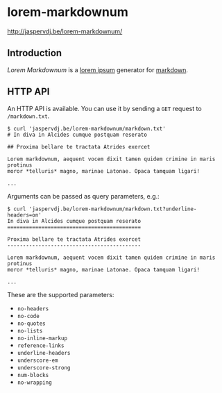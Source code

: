 # lorem-markdownum

<http://jaspervdj.be/lorem-markdownum/>

## Introduction

*Lorem Markdownum* is a [lorem ipsum] generator for [markdown].

[lorem ipsum]: http://www.lipsum.com/
[markdown]: http://daringfireball.net/projects/markdown/

## HTTP API

An HTTP API is available. You can use it by sending a `GET` request to
`/markdown.txt`.

    $ curl 'jaspervdj.be/lorem-markdownum/markdown.txt'
    # In diva in Alcides cumque postquam reserato

    ## Proxima bellare te tractata Atrides exercet

    Lorem markdownum, aequent vocem dixit tamen quidem crimine in maris protinus
    moror *telluris* magno, marinae Latonae. Opaca tamquam ligari!

    ...

Arguments can be passed as query parameters, e.g.:

    $ curl 'jaspervdj.be/lorem-markdownum/markdown.txt?underline-headers=on'
    In diva in Alcides cumque postquam reserato
    ===========================================

    Proxima bellare te tractata Atrides exercet
    -------------------------------------------

    Lorem markdownum, aequent vocem dixit tamen quidem crimine in maris protinus
    moror *telluris* magno, marinae Latonae. Opaca tamquam ligari!

    ...

These are the supported parameters:

- `no-headers`
- `no-code`
- `no-quotes`
- `no-lists`
- `no-inline-markup`
- `reference-links`
- `underline-headers`
- `underscore-em`
- `underscore-strong`
- `num-blocks`
- `no-wrapping`
